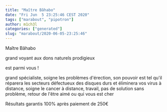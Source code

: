 ```yaml
---
title: "Maître Bâhabo"
date: "Fri Jun  5 23:25:46 CEST 2020"
tags: ["marabout", "pipotron"]
author: m1ch3l
categories: ["generated"]
slug: "marabout/2020-06-05-23:25:46"
---
```


Maître Bâhabo

grand voyant aux dons naturels prodigieux

est parmi vous !

grand spécialiste, soigne les problèmes d'érection, son pouvoir est tel qu'il réparera les secteurs défectueux des disques durs et éliminera vos virus à distance, soigne le cancer à distance, travail, pas de solution sans problème, retour de l'être aimé ou qui vous est cher

Résultats garantis 100% après paiement de 250€
